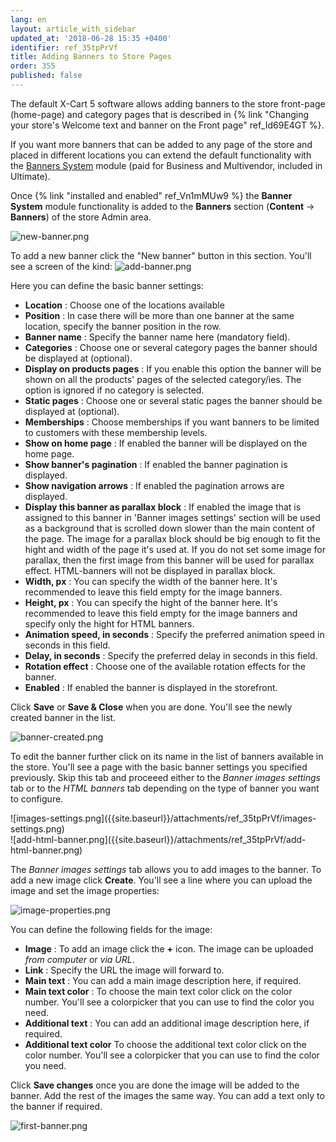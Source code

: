 ```yaml
---
lang: en
layout: article_with_sidebar
updated_at: '2018-06-28 15:35 +0400'
identifier: ref_35tpPrVf
title: Adding Banners to Store Pages
order: 355
published: false
---
```

The default X-Cart 5 software allows adding banners to the store front-page (home-page) and category pages that is described in {% link "Changing your store's Welcome text and banner on the Front page" ref_Id69E4GT %}. 

If you want more banners that can be added to any page of the store and placed in different locations you can extend the default functionality with the [Banners System](https://market.x-cart.com/addons/banner-system.html "Adding Banners to Store Pages") module (paid for Business and Multivendor, included in Ultimate). 

Once {% link "installed and enabled" ref_Vn1mMUw9 %} the **Banner System** module functionality is added to the **Banners** section (**Content** -> **Banners**) of the store Admin area. 

![new-banner.png]({{site.baseurl}}/attachments/ref_35tpPrVf/new-banner.png)

To add a new banner click the "New banner" button in this section. You'll see a screen of the kind:
   ![add-banner.png]({{site.baseurl}}/attachments/ref_35tpPrVf/add-banner.png)
   
   Here you can define the basic banner settings:
   * **Location** : Choose one of the locations available
   * **Position** : In case there will be more than one banner at the same location, specify the banner position in the row.
   * **Banner name** : Specify the banner name here (mandatory field).
   * **Categories** : Choose one or several category pages the banner should be displayed at (optional).
   * **Display on products pages** : If you enable this option the banner will be shown on all the products' pages of the selected category/ies. The option is ignored if no category is selected.
   * **Static pages** : Choose one or several static pages the banner should be displayed at (optional).
   * **Memberships** : Choose memberships if you want banners to be limited to customers with these membership levels.
   * **Show on home page** : If enabled the banner will be displayed on the home page.
   * **Show banner's pagination** : If enabled the banner pagination is displayed.
   * **Show navigation arrows** : If enabled the pagination arrows are displayed.
   * **Display this banner as parallax block** : If enabled the image that is assigned to this banner in 'Banner images settings' section will be used as a background that is scrolled down slower than the main content of the page. The image for a parallax block should be big enough to fit the hight and width of the page it's used at. If you do not set some image for parallax, then the first image from this banner will be used for parallax effect. HTML-banners will not be displayed in parallax block.
   * **Width, px** : You can specify the width of the banner here. It's recommended to leave this field empty for the image banners.
   * **Height, px** : You can specify the hight of the banner here. It's recommended to leave this field empty for the image banners and specify only the hight for HTML banners.
   * **Animation speed, in seconds** : Specify the preferred animation speed in seconds in this field.
   * **Delay, in seconds** : Specify the preferred delay in seconds in this field.
   * **Rotation effect** : Choose one of the available rotation effects for the banner.
   * **Enabled** : If enabled the banner is displayed in the storefront.
   
   Click **Save** or **Save & Close** when you are done. You'll see the newly created banner in the list.
   
   ![banner-created.png]({{site.baseurl}}/attachments/ref_35tpPrVf/banner-created.png)

To edit the banner further click on its name in the list of banners available in the store. You'll see a page with the basic banner settings you specified previously. Skip this tab and proceeed either to the _Banner images settings_ tab or to the _HTML banners_ tab depending on the type of banner you want to configure. 
   
<div class="ui stackable two column grid">
  <div class="column" markdown="span">![images-settings.png]({{site.baseurl}}/attachments/ref_35tpPrVf/images-settings.png)</div>
  <div class="column" markdown="span">![add-html-banner.png]({{site.baseurl}}/attachments/ref_35tpPrVf/add-html-banner.png)</div>
</div>

The _Banner images settings_ tab allows you to add images to the banner. To add a new image click **Create**. You'll see a line where you can upload the image and set the image properties:

![image-properties.png]({{site.baseurl}}/attachments/ref_35tpPrVf/image-properties.png)

You can define the following fields for the image:
* **Image** : To add an image click the **+** icon. The image can be uploaded _from computer_ or _via URL_. 
* **Link** : Specify the URL the image will forward to.
* **Main text** : You can add a main image description here, if required.
* **Main text color** : To choose the main text color click on the color number. You'll see a colorpicker that you can use to find the color you need.
* **Additional text** : You can add an additional image description here, if required.
* **Additional text color** To choose the additional text color click on the color number. You'll see a colorpicker that you can use to find the color you need.

Click **Save changes** once you are done the image will be added to the banner. Add the rest of the images the same way. You can add a text only to the banner if required.

![first-banner.png]({{site.baseurl}}/attachments/ref_35tpPrVf/first-banner.png)

